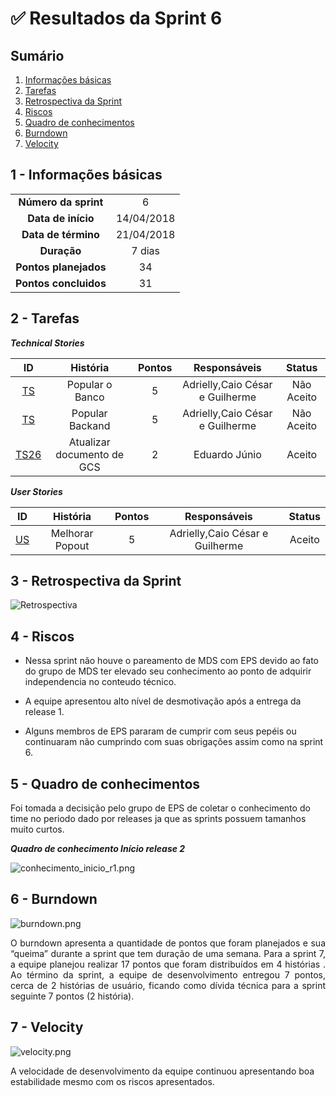 

# ✅ Resultados da Sprint 6

## Sumário

1. [Informações básicas](#1---informações-básicas)
1. [Tarefas](#2---tarefas)
1. [Retrospectiva da Sprint](#3---retrospectiva-da-sprint)
1. [Riscos](#4---riscos)
1. [Quadro de conhecimentos](#5---quadro-de-conhecimentos)
1. [Burndown](#6---burndown)
1. [Velocity](#7---velocity)

## 1 - Informações básicas

| | |
|:--:|:--:|
|**Número da sprint**|6|
|**Data de início**|14/04/2018|
|**Data de término**|21/04/2018|
|**Duração**|7 dias|
|**Pontos planejados**|34|
|**Pontos concluidos**|31|


## 2 - Tarefas

***Technical Stories***


|ID|História|Pontos|Responsáveis| Status|
|:-:|:-----:|:----:|:----------:|:-------:|
|[TS](https://github.com/fga-gpp-mds/2018.1_gerencia_mais/issues/137)|Popular o Banco|5|Adrielly,Caio César e Guilherme| Não Aceito|
|[TS](https://github.com/fga-gpp-mds/2018.1_Gerencia_mais/pull/141)|Popular Backand|5|Adrielly,Caio César e Guilherme| Não Aceito|
|[TS26](https://github.com/fga-gpp-mds/2018.1_gerencia_mais/issues/142)|Atualizar documento de GCS|2|Eduardo Júnio| Aceito|


***User Stories***

|ID|História|Pontos|Responsáveis|Status|
|:-:|:-----:|:----:|:----------:|:----------:|
|[US](https://github.com/fga-gpp-mds/2018.1_gerencia_mais/issues/135)| Melhorar Popout|5|Adrielly,Caio César e Guilherme|Aceito|



## 3 - Retrospectiva da Sprint

![Retrospectiva](https://github.com/fga-gpp-mds/2018.1_Gerencia_mais/blob/is147_Sprint_7/docs/documentos/imagens/Sprint7/retrospectiva_s7.png)

## 4 - Riscos

- Nessa sprint não houve o pareamento de MDS com EPS devido ao fato do grupo de MDS ter elevado seu conhecimento ao ponto de adquirir independencia no conteudo técnico.

- A equipe apresentou alto nível de desmotivação após a entrega da release 1.

- Alguns membros de EPS pararam de cumprir com seus pepéis ou continuaram não cumprindo com suas obrigações assim como na sprint 6.

## 5 - Quadro de conhecimentos

Foi tomada a decisição pelo grupo de EPS de coletar o conhecimento do time no periodo dado por releases ja que as sprints possuem tamanhos muito curtos.

***Quadro de conhecimento Início release 2***

![conhecimento_inicio_r1.png](https://github.com/fga-gpp-mds/2018.1_Gerencia_mais/blob/is147_Sprint_7/docs/documentos/imagens/Sprint7/conhecimento_s7.png)

## 6 - Burndown

![burndown.png](https://github.com/fga-gpp-mds/2018.1_Gerencia_mais/blob/is147_Sprint_7/docs/documentos/imagens/Sprint7/burndown_s7.png)

<p align="justify">O burndown apresenta a quantidade de pontos que foram planejados e sua “queima” durante a sprint que tem duração de uma semana. Para a sprint 7, a equipe planejou realizar 17 pontos que foram distribuídos em 4 histórias .
Ao término da sprint, a equipe de desenvolvimento entregou 7 pontos, cerca de 2 histórias de usuário, ficando como dívida técnica para a sprint seguinte 7 pontos (2 história).</p>


## 7 - Velocity

![velocity.png](https://github.com/fga-gpp-mds/2018.1_Gerencia_mais/blob/is147_Sprint_7/docs/documentos/imagens/Sprint7/velocity_s7.png)

A velocidade de desenvolvimento da equipe continuou apresentando boa estabilidade mesmo com os riscos apresentados.




